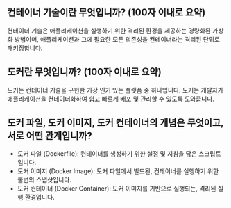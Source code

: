 ## 컨테이너 기술이란 무엇입니까? (100자 이내로 요약)

컨테이너 기술은 애플리케이션을 실행하기 위한 격리된 환경을 제공하는 경량화된 가상화 방법이며,
애플리케이션과 그에 필요한 모든 의존성을 컨테이너라는 격리된 단위로 패키징합니다. 
## 도커란 무엇입니까? (100자 이내로 요약)

도커는 컨테이너 기술을 구현한 가장 인기 있는 플랫폼 중 하나입니다.
도커는 개발자가 애플리케이션을 컨테이너화하여 쉽고 빠르게 배포 및 관리할 수 있도록 도와줍니다. 

## 도커 파일, 도커 이미지, 도커 컨테이너의 개념은 무엇이고, 서로 어떤 관계입니까?

* 도커 파일 (Dockerfile): 컨테이너를 생성하기 위한 설정 및 지침을 담은 스크립트입니다. 
* 도커 이미지 (Docker Image): 도커 파일에서 빌드된, 컨테이너를 실행하기 위한 불변의 스냅샷입니다.
* 도커 컨테이너 (Docker Container): 도커 이미지를 기반으로 실행되는, 격리된 실행 환경입니다.